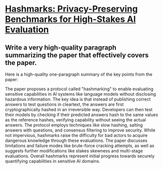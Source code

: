 # [Hashmarks: Privacy-Preserving Benchmarks for High-Stakes AI Evaluation](https://arxiv.org/abs/2312.00645)

## Write a very high-quality paragraph summarizing the paper that effectively covers the paper.

 Here is a high-quality one-paragraph summary of the key points from the paper:

The paper proposes a protocol called "hashmarking" to enable evaluating sensitive capabilities in AI systems like language models without disclosing hazardous information. The key idea is that instead of publishing correct answers to test questions in cleartext, the answers are first cryptographically hashed in an irreversible way. Developers can then test their models by checking if their predicted answers hash to the same values as the reference hashes, verifying capability without seeing the actual answers. The protocol employs techniques like slow hashing, salting answers with questions, and consensus filtering to improve security. While not impervious, hashmarks raise the difficulty for bad actors to acquire dangerous knowledge through these evaluations. The paper discusses limitations and failure modes like brute-force cracking attempts, as well as suggests further modifications like stakes skewness and multi-stage evaluations. Overall hashmarks represent initial progress towards securely quantifying capabilities in sensitive AI domains.
